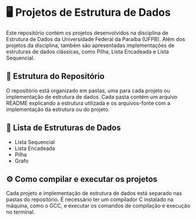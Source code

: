 # 🖥️ Projetos de Estrutura de Dados
Este repositório contém os projetos desenvolvidos na disciplina de Estrutura de Dados da Universidade Federal da Paraíba (UFPB). Além dos projetos da disciplina, também são apresentadas implementações de estruturas de dados clássicas, como Pilha, Lista Encadeada e Lista Sequencial.

## 🏫 Estrutura do Repositório
O repositório está organizado em pastas, uma para cada projeto ou implementação de estrutura de dados. Cada pasta contém um arquivo README explicando a estrutura utilizada e os arquivos-fonte com a implementação da estrutura ou do projeto.

## 🔨 Lista de Estruturas de Dados
- Lista Sequencial
- Lista Encadeada
- Pilha
- Grafo

## ⚙️ Como compilar e executar os projetos

Cada projeto e implementação de estrutura de dados está separado nas pastas do repositório. É necessário ter um compilador C instalado na máquina, como o GCC, e executar os comandos de compilação e execução no terminal.
